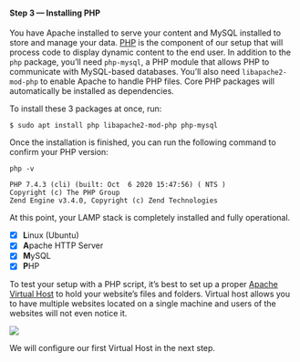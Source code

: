 #### Step 3 — Installing PHP

You have Apache installed to serve your content and MySQL installed to store and manage your data. [PHP](https://www.php.net) is the component of our setup that will process code to display dynamic content to the end user. In addition to the `php` package, you’ll need `php-mysql`, a PHP module that allows PHP to communicate with MySQL-based databases. You’ll also need `libapache2-mod-php` to enable Apache to handle PHP files. Core PHP packages will automatically be installed as dependencies.

To install these 3 packages at once, run:

```
$ sudo apt install php libapache2-mod-php php-mysql
```

Once the installation is finished, you can run the following command to confirm your PHP version:

```
php -v
```

```
PHP 7.4.3 (cli) (built: Oct  6 2020 15:47:56) ( NTS )
Copyright (c) The PHP Group
Zend Engine v3.4.0, Copyright (c) Zend Technologies
```

At this point, your LAMP stack is completely installed and fully operational.

- [x] **L**inux (Ubuntu)
- [x] **A**pache HTTP Server
- [x] **M**ySQL
- [x] **P**HP

To test your setup with a PHP script, it’s best to set up a proper [Apache Virtual Host](https://httpd.apache.org/docs/2.4/vhosts/) to hold your website’s files and folders. Virtual host allows you to have multiple websites located on a single machine and users of the websites will not even notice it.

![](https://darey-io-nonprod-pbl-projects.s3.eu-west-2.amazonaws.com/project1/VirtualHost.png)

We will configure our first Virtual Host in the next step.

